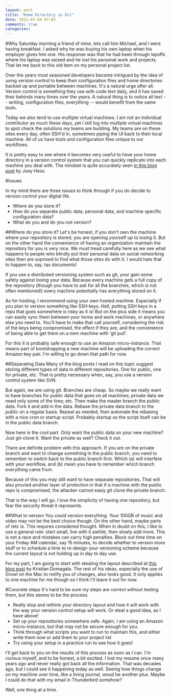 ```yaml
---
layout: post
title: "Home Directory in Git"
date: 2011-07-04 07:03
comments: true
categories: 
---
```



#Why
Saturday morning a friend of mine, lets call him
Michael, and I were having breakfast. I asked why he was buying his own laptop
when his employer gives him one. His response was that he had been through 
layoffs where his laptop was seized and he lost his personal work and projects.
That let me back to this old item on my personal project list.

Over the years most seasoned developers become intrigued by the idea of using
version control to keep their configuration files and home directories backed
up and portable between machines. It's a natural urge after all. Version control
is something they use with code text daily, and it has saved their behinds many
times over the years. A natural thing is to notice all text -- writing, 
configuration files, everything -- would benefit from the same tools.

Today we also tend to use multiple virtual machines. I am not an individual
contributor as much these days, yet I still log into multiple virtual machines
to spot check the solutions my teams are building. My teams are on these sites every
day, often SSH'd in, sometimes piping the UI back to their local machine. All
of us have tools and configuration files unique to our workflows.

It is pretty easy to see where it becomes very useful to have your home directory
in a version control system that you can quickly replicate into each 
machine you deal with. The mindset is quite accurately seen [in this
blog post](http://kitenet.net/~joey/svnhome/) by Joey Hess.

#Issues

In my mind there are three issues to think through if you do decide to version
control your digital life. 
-  Where do you store it?
-  How do you separate public data, personal data, and machine specific configuration data?
-  What do you and do you not version?

##Where do you store it?
Let's be honest, if you don't own the machine where your repository is stored,
you are opening yourself up to losing it. But on the other hand the convenience
of having an organization maintain the repository for you is very nice. We must 
tread carefully here as we see what happens to people who blindly put their
personal data on social networking sites then are suprised to find what those
sites do with it. I would hate that to happen to, say, tax documents!

If you use a distributed versioning system such as git, your gain some safety against losing your data. Because every
machine gets a full copy of the repository (though you have to ask for all the
branches, which is not often mentioned!) every machine potentially has everything
stored on it.

As for hosting, I recommend using your own hosted machine. Especially if you
plan to version something like SSH keys. Hell, putting SSH keys in a repo 
that goes somewhere is risky as it is! But on the plus side it means you can
easily sync them between your home and work machines, or anywhere else you 
need to. You'll have to make that call yourself, considering the risk of the
keys being compromised, the effect if they are, and the convenience of being
able to get them on a nem machine with 'git pull'.

For this it is probably safe enough to use an Amazon micro-instance. That
means part of bootstrapping a new machine will be uploading
the correct Amazon key pair. I'm willing to go down that path for now.

##Separating Data
Many of the blog posts I read on this topic suggest storing different types of
data in different repositories. One for public, one for private, etc. That
is pretty necessary when, say, you use a version control system like SVN. 

But again, we are using git. Branches are cheap. So maybe we really want to have branches for
public data that goes on all machines; private data we need only some of the
time; etc. Then make the master branch the public data. Fork it and add in the 
data. Rebase the private data branch to the public on a regular basis. Repeat
as needed, then automate the rebasing with a nice cron or startup script. 
Probably startup so the script itself can be in the public data branch.

Now here is the cool part. Only want the public data on your new machine?
Just git-clone it. Want the private as well? Check it out.

There are definite problem with this approach. If you are on the private branch
and want to change something in the public branch, you need to remember to
switch back to the public branch first. Which (a) will interfere with your
workflow, and (b) mean you have to remember which branch everything came from.

Because of this you may still want to have separate repositories. That will also
provied another layer of protection in that if a machine with the public 
repo is compromised, the attacker cannot easiy git clone the private branch.

That is the way I will go. I love the simplicity of having one repository,
but fear the security threat it represents.

##What to version
You could version everything. Your 100GB of music and video may not be the 
best choice though. On the other hand, maybe parts of /etc is. This requires
considered thought. When in doubt on this, I like to use a general rule: start
small, live with it awhile, then slowly add more. This is not a race and mistakes
can carry high penalties. Block out time
time on your Friday AM calendar, say 15 minutes, to decide whether to version
more stuff or to schedule a time to re-design your versioning scheme because the
current layout is not holding up in day to day use.

For my part, I am going to start with stealing the layout described at [this blog post](http://kristian-domagala.blogspot.com/2008/10/home-direcotry-version-control.html)
by Kristian Domagala. The rest of his ideas, especially the use of Growl on the
Mac to notify you of changes, also looks good. It only applies to one machine
for me though so I think I'll leave it out for now.

#Concrete steps
It's hard to be sure my steps are correct without testing them, but this seems
to be the process.
-  Really stop and rethink your directory layout and how it will work with the way your version control setup will work. Or steal a good idea, as I have above!
-  Set up your repositories somewhere safe. Again, I am using an Amazon micro-instance, but that may not be secure enough for you.
-  Think through what scripts you want to run to maintain this, and either write them now or add them to your project list
-  Try using your setup in a practice run to see how it goes!

I'll get back to you on the results of this process as soon as I can. I'm curious 
myself, and to be honest, a bit excited. I lost my resume once many years ago and 
never really got back all the information. That was decades ago, but I could see
it happening today as well. Seeing how things change on my machine over time, 
like a living journal, woud be another plus. Maybe I could do that with my email
in Thunderbird somehow?

Well, one thing at a time.

  
